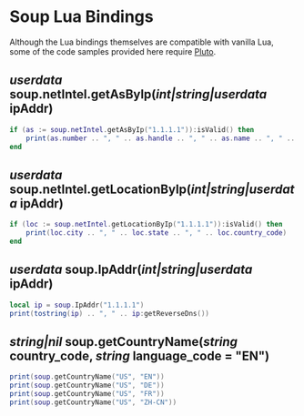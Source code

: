 # Soup Lua Bindings

Although the Lua bindings themselves are compatible with vanilla Lua, some of the code samples provided here require [Pluto](https://plutolang.github.io/docs/Introduction/).

## *userdata* soup.netIntel.getAsByIp(*int|string|userdata* ipAddr)

```Lua
if (as := soup.netIntel.getAsByIp("1.1.1.1")):isValid() then
    print(as.number .. ", " .. as.handle .. ", " .. as.name .. ", " .. tostring(as:isHosting()))
end
```

## *userdata* soup.netIntel.getLocationByIp(*int|string|userdata* ipAddr)

```Lua
if (loc := soup.netIntel.getLocationByIp("1.1.1.1")):isValid() then
	print(loc.city .. ", " .. loc.state .. ", " .. loc.country_code)
end
```

## *userdata* soup.IpAddr(*int|string|userdata* ipAddr)

```Lua
local ip = soup.IpAddr("1.1.1.1")
print(tostring(ip) .. ", " .. ip:getReverseDns())
```

## *string|nil* soup.getCountryName(*string* country_code, *string* language_code = "EN")

```Lua
print(soup.getCountryName("US", "EN"))
print(soup.getCountryName("US", "DE"))
print(soup.getCountryName("US", "FR"))
print(soup.getCountryName("US", "ZH-CN"))
```
